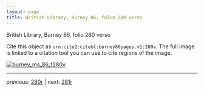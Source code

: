 ```yaml
---
layout: page
title: British Library, Burney 86, folio 280 verso
---
```


British Library, Burney 86, folio 280 verso

Cite this object as `urn:cite2:citebl:burney86pages.v1:280v`.  The full image is linked to a citation tool you can use to cite regions of the image.

[![burney_ms_86_f280v](http://www.homermultitext.org/iipsrv?IIIF=/project/homer/pyramidal/deepzoom/citebl/burney86imgs/v1/burney_ms_86_f280v.tif/full/800,/0/default.jpg)](http://www.homermultitext.org/ict2/?urn=urn:cite2:citebl:burney86imgs.v1:burney_ms_86_f280v) 

---

previous:  [280r](../280r/) | next: [281r](../281r/)